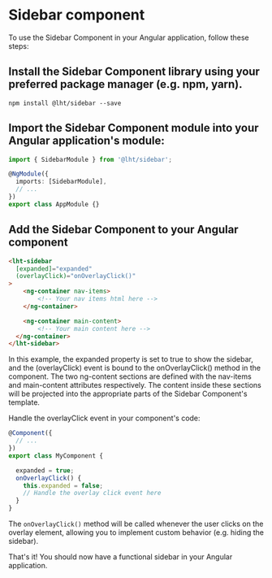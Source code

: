 # Sidebar component
To use the Sidebar Component in your Angular application, follow these steps:

## Install the Sidebar Component library using your preferred package manager (e.g. npm, yarn).
`npm install @lht/sidebar --save`

## Import the Sidebar Component module into your Angular application's module:

```typescript
import { SidebarModule } from '@lht/sidebar';

@NgModule({
  imports: [SidebarModule],
  // ...
})
export class AppModule {}
```
## Add the Sidebar Component to your Angular component
```html
<lht-sidebar
  [expanded]="expanded"
  (overlayClick)="onOverlayClick()"
>
    <ng-container nav-items>
        <!-- Your nav items html here -->
    </ng-container>

    <ng-container main-content>
        <!-- Your main content here -->
  </ng-container>
</lht-sidebar>
```
In this example, the expanded property is set to true to show the sidebar, and the (overlayClick) event is bound to the onOverlayClick() method in the component.
The two ng-content sections are defined with the nav-items and main-content attributes respectively. The content inside these sections will be projected into the appropriate parts of the Sidebar Component's template.

Handle the overlayClick event in your component's code:
```typescript
@Component({
  // ...
})
export class MyComponent {

  expanded = true;
  onOverlayClick() {
    this.expanded = false;
    // Handle the overlay click event here
  }
}
```
The `onOverlayClick()` method will be called whenever the user clicks on the overlay element, allowing you to implement custom behavior (e.g. hiding the sidebar).

That's it! You should now have a functional sidebar in your Angular application.